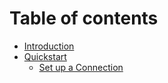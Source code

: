 # Table of contents

* [Introduction](README.md)
* [Quickstart](quickstart/README.md)
  * [Set up a Connection](quickstart/set-up-a-connection.md)